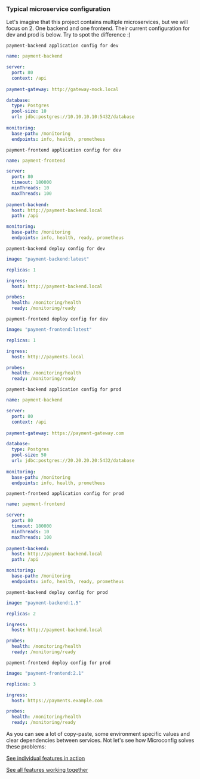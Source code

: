 ### Typical microservice configuration
Let's imagine that this project contains multiple microservices, but we will focus on 2. One backend and one frontend.
Their current configuration for dev and prod is below. Try to spot the difference :)

`payment-backend application config for dev`
```yaml
name: payment-backend

server:
  port: 80
  context: /api
  
payment-gateway: http://gateway-mock.local

database:
  type: Postgres
  pool-size: 10
  url: jdbc:postgres://10.10.10.10:5432/database
  
monitoring:
  base-path: /monitoring
  endpoints: info, health, prometheus
```

`payment-frontend application config for dev`
```yaml
name: payment-frontend

server:
  port: 80
  timeout: 180000
  minThreads: 10
  maxThreads: 100
  
payment-backend: 
  host: http://payment-backend.local
  path: /api

monitoring:
  base-path: /monitoring
  endpoints: info, health, ready, prometheus
```

`payment-backend deploy config for dev`
```yaml
image: "payment-backend:latest"

replicas: 1

ingress:
  host: http://payment-backend.local

probes:
  health: /monitoring/health
  ready: /monitoring/ready
```

`payment-frontend deploy config for dev`
```yaml
image: "payment-frontend:latest"

replicas: 1

ingress:
  host: http://payments.local

probes:
  health: /monitoring/health
  ready: /monitoring/ready
```

`payment-backend application config for prod`
```yaml
name: payment-backend

server:
  port: 80
  context: /api
  
payment-gateway: https://payment-gateway.com

database:
  type: Postgres
  pool-size: 50
  url: jdbc:postgres://20.20.20.20:5432/database
  
monitoring:
  base-path: /monitoring
  endpoints: info, health, prometheus
```

`payment-frontend application config for prod`
```yaml
name: payment-frontend

server:
  port: 80
  timeout: 180000
  minThreads: 10
  maxThreads: 100
  
payment-backend: 
  host: http://payment-backend.local
  path: /api

monitoring:
  base-path: /monitoring
  endpoints: info, health, ready, prometheus
```

`payment-backend deploy config for prod`
```yaml
image: "payment-backend:1.5"

replicas: 2

ingress:
  host: http://payment-backend.local

probes:
  health: /monitoring/health
  ready: /monitoring/ready
```

`payment-frontend deploy config for prod`
```yaml
image: "payment-frontend:2.1"

replicas: 3

ingress:
  host: https://payments.example.com

probes:
  health: /monitoring/health
  ready: /monitoring/ready
```

As you can see a lot of copy-paste, some environment specific values and clear dependencies between services. 
Not let's see how Microconfig solves these problems:

[See individual features in action](features.md)

[See all features working together](https://github.com/microconfig/microconfig-quickstart)